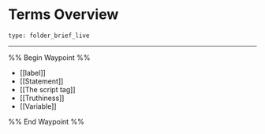 # Terms Overview
 
```ccard
type: folder_brief_live
```
 
---

%% Begin Waypoint %%
- [[label]]
- [[Statement]]
- [[The script tag]]
- [[Truthiness]]
- [[Variable]]

%% End Waypoint %%
